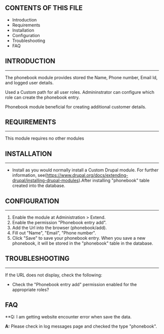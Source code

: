 CONTENTS OF THIS FILE
---------------------

 * Introduction
 * Requirements
 * Installation
 * Configuration
 * Troubleshooting
 * FAQ


## INTRODUCTION
------------

The phonebook module provides stored the Name, Phone number, Email Id, and logged user details.

Used a Custom path for all user roles. Admininstrator can configure which role can create the phonebook entry.

Phonebook module beneficial for creating additional customer details.

## REQUIREMENTS
------------

This module requires no other modules


## INSTALLATION
------------

 * Install as you would normally install a Custom Drupal module. For further
information, see(https://www.drupal.org/docs/extending-drupal/installing-drupal-modules).After installing "phonebook" table created into the database.


## CONFIGURATION
-------------

 1. Enable the module at Administration > Extend.
 2. Enable the permission "Phonebook entry add".
 3. Add the Url into the browser (phonebook/add).
 4. Fill out "Name", "Email", "Phone number".
 5. Click "Save" to save your phonebook entry. When you save a new phonebook, it
    will be stored in the "phonebook" table in the database.


## TROUBLESHOOTING
---------------

If the URL does not display, check the following:

- Check the "Phonebook entry add" permission enabled for the appropriate roles?


## FAQ

**Q: I am getting website encounter error when save the data.

**A:** Please check in log messages page and checked the type "phonebook".

